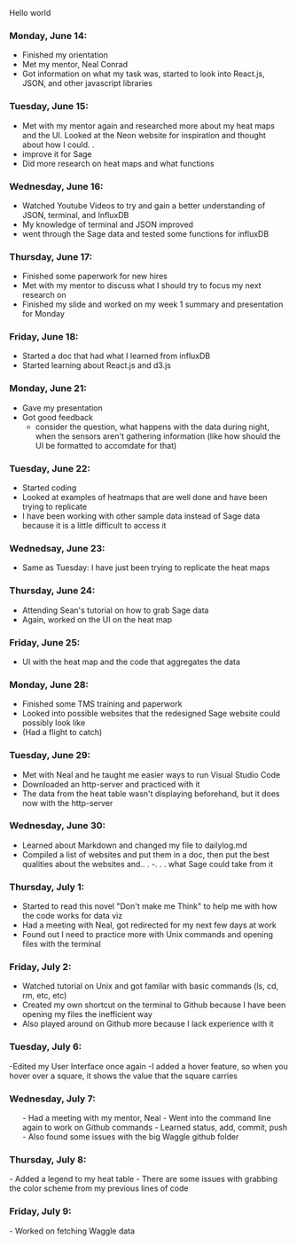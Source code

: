 Hello world

### Monday, June 14: 
   - Finished my orientation 
   - Met my mentor, Neal Conrad
   - Got information on what my task was, started to look into React.js, JSON, and other javascript libraries 

### Tuesday, June 15: 
   - Met with my mentor again and researched more about my heat maps and the UI. Looked at the Neon website for inspiration and thought about how I could. . 
   - improve it for Sage 
   - Did more research on heat maps and what functions 
   
### Wednesday, June 16: 
   - Watched Youtube Videos to try and gain a better understanding of JSON, terminal, and InfluxDB 
   - My knowledge of terminal and JSON improved
   - went through the Sage data and tested some functions for influxDB

### Thursday, June 17: 
   - Finished some paperwork for new hires 
   - Met with my mentor to discuss what I should try to focus my next research on 
   - Finished my slide and worked on my week 1 summary and presentation for Monday
   
### Friday, June 18: 
   - Started a doc that had what I learned from influxDB
   - Started learning about React.js and d3.js 
   
### Monday, June 21: 
   - Gave my presentation 
   - Got good feedback
      - consider the question, what happens with the data during night, when the sensors aren't gathering information (like how should the UI be formatted to accomdate for that)
      
### Tuesday, June 22: 
   - Started coding
   - Looked at examples of heatmaps that are well done and have been trying to replicate
   - I have been working with other sample data instead of Sage data because it is a little difficult to access it
   
### Wednedsay, June 23: 
   - Same as Tuesday: I have just been trying to replicate the heat maps 
   
### Thursday, June 24: 
   - Attending Sean's tutorial on how to grab Sage data
   - Again, worked on the UI on the heat map
   
### Friday, June 25:
  - UI with the heat map and the code that aggregates the data
  
  
### Monday, June 28: 
  - Finished some TMS training and paperwork
  - Looked into possible websites that the redesigned Sage website could possibly look like 
  - (Had a flight to catch)

### Tuesday, June 29: 
  - Met with Neal and he taught me easier ways to run Visual Studio Code
  - Downloaded an http-server and practiced with it
  - The data from the heat table wasn't displaying beforehand, but it does now with the http-server
  
### Wednesday, June 30: 
   - Learned about Markdown and changed my file to dailylog.md
   - Compiled a list of websites and put them in a doc, then put the best qualities about the websites and.. . 
   -. . . what Sage could take from it 
   
### Thursday, July 1: 

   - Started to read this novel "Don't make me Think" to help me with how the code works for data viz 
   - Had a meeting with Neal, got redirected for my next few days at work
   - Found out I need to practice more with Unix commands and opening files with the terminal 
   
### Friday, July 2: 

   - Watched tutorial on Unix and got familar with basic commands (ls, cd, rm, etc, etc)
   - Created my own shortcut on the terminal to Github because I have been opening my files the inefficient way
   - Also played around on Github more because I lack experience with it 

<h3> Tuesday, July 6: </h3>
   
   -Edited my User Interface once again
   -I added a hover feature, so when you hover over a square, it shows the value that the square carries 
  
<h3> Wednesday, July 7: </h3>
   <ul>
   - Had a meeting with my mentor, Neal 
   - Went into the command line again to work on Github commands 
   - Learned status, add, commit, push 
   - Also found some issues with the big Waggle github folder
   </ul>

<h3> Thursday, July 8: </h3>
   - Added a legend to my heat table
   - There are some issues with grabbing the color scheme from my previous lines of code
   
<h3> Friday, July 9: </h3>
   - Worked on fetching Waggle data 

